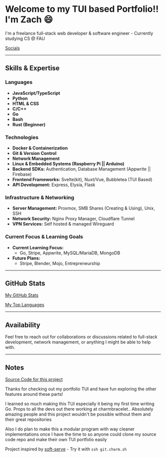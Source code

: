 # Welcome to my TUI based Portfolio!! I'm Zach 😄

I'm a freelance full-stack web developer & software engineer - Currently studying CS @ FAU

[Socials](https://zachl.tech)

---

## Skills & Expertise

### Languages
- **JavaScript/TypeScript**
- **Python**
- **HTML & CSS**
- **C/C++**
- **Go**
- **Bash**
- **Rust (Beginner)**

### Technologies
- **Docker & Containerization**
- **Git & Version Control**
- **Network Management**
- **Linux & Embedded Systems (Raspberry Pi || Arduino)**
- **Backend SDKs:** Authentication, Database Management (Appwrite || Firebase)
- **Frontend Frameworks:** Svelte(kit), Nuxt/Vue, Bubbletea (TUI Based)
- **API Development:** Express, Elysia, Flask

### Infrastructure & Networking
- **Server Management:** Proxmox, SMB Shares (Creating & Using), Unix, SSH
- **Network Security:** Nginx Proxy Manager, Cloudflare Tunnel
- **VPN Services:** Self hosted & managed Wireguard

### Current Focus & Learning Goals
- **Current Learning Focus:**
  - Go, Stripe, Appwrite, MySQL/MariaDB, MongoDB
- **Future Plans:**
  - Stripe, Blender, Mojo, Entrepreneurship

---

## GitHub Stats

[My GitHub Stats](https://byeurl.cyou/ZachLTech-Github-Stats)

[My Top Languages](https://byeurl.cyou/ZachLTech-Github-Langs)

---

## Availability

Feel free to reach out for collaborations or discussions related to full-stack development, network management, or anything I might be able to help with.

---

## Notes

[Source Code for this project](https://github.com/ZachLTech/portfolio-tui)

Thanks for checking out my portfolio TUI and have fun exploring the other features around these parts!

I learned so much making this TUI especially it being my first time writing Go. Props to all the devs out there working at charmbracelet.. Absolutely amazing people and this project wouldn't be possible without them and their great repositories

Also I do plan to make this a modular program with way cleaner implementations once I have the time to so anyone could clone my source code repo and make their own TUI portfolio easily

Project inspired by [soft-serve](https://github.com/charmbracelet/soft-serve) - Try it with `ssh git.charm.sh`